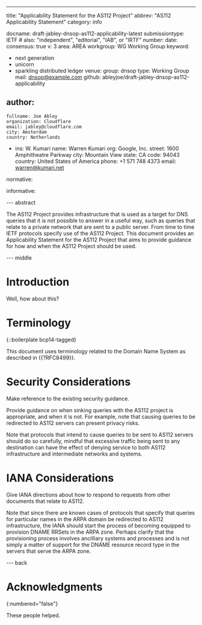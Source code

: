 ---
title: "Applicability Statement for the AS112 Project"
abbrev: "AS112 Applicability Statement"
category: info

docname: draft-jabley-dnsop-as112-applicability-latest
submissiontype: IETF  # also: "independent", "editorial", "IAB", or "IRTF"
number:
date:
consensus: true
v: 3
area: AREA
workgroup: WG Working Group
keyword:
 - next generation
 - unicorn
 - sparkling distributed ledger
venue:
  group: dnsop
  type: Working Group
  mail: dnsop@example.com
  github: ableyjoe/draft-jabley-dnsop-as112-applicability

author:
 -
    fullname: Joe Abley
    organization: Cloudflare
    email: jabley@cloudflare.com
    city: Amsterdam
    country: Netherlands
 -
    ins: W. Kumari
    name: Warren Kumari
    org: Google, Inc.
    street: 1600 Amphitheatre Parkway
    city: Mountain View
    state: CA
    code: 94043
    country: United States of America
    phone: +1 571 748 4373
    email: warren@kumari.net

normative:

informative:


--- abstract

The AS112 Project provides infrastructure that is used as a target for
DNS queries that it is not possible to answer in a useful way, such as
queries that relate to a private network that are sent to a public
server. From time to time IETF protocols specify use of the AS112
Project. This document provides an Applicability Statement for the
AS112 Project that aims to provide guidance for how and when the
AS112 Project should be used.


--- middle

# Introduction

Well, how about this?


# Terminology

{::boilerplate bcp14-tagged}

This document uses terminology related to the Domain Name System as
described in {{?RFC8499}}.

# Security Considerations

Make reference to the existing security guidance.

Provide guidance on when sinking queries with the AS112 project is appropriate, and when it is not. For example, note that causing queries to be redirected to AS112 servers can present privacy risks.

Note that protocols that intend to cause queries to be sent to AS112 servers should do so carefully, mindful that excessive traffic being sent to any destination can have the effect of denying service to both AS112 infrastructure and intermediate networks and systems.


# IANA Considerations

Give IANA directions about how to respond to requests from other documents that relate to AS112.

Note that since there are known cases of protocols that specify that queries for particular names in the ARPA domain be redirected to AS112 infrastructure, the IANA should start the process of becoming equipped to provision DNAME RRSets in the ARPA zone. Perhaps clarify that the provisioning process involves ancilliary systems and processes and is not simply a matter of support for the DNAME resource record type in the servers that serve the ARPA zone.

--- back

# Acknowledgments
{:numbered="false"}

These people helped.
